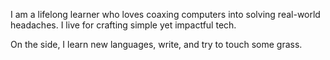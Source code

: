 I am a lifelong learner who loves coaxing computers into solving real-world headaches. I live for crafting simple yet impactful tech.

On the side, I learn new languages, write, and try to touch some grass.
